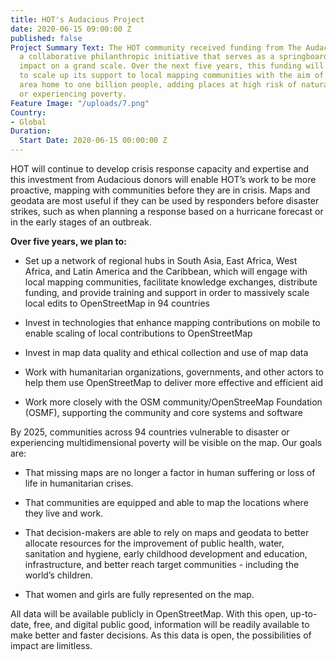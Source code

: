 ```yaml
---
title: HOT's Audacious Project
date: 2020-06-15 09:00:00 Z
published: false
Project Summary Text: The HOT community received funding from The Audacious Project,
  a collaborative philanthropic initiative that serves as a springboard for social
  impact on a grand scale. Over the next five years, this funding will enable HOT
  to scale up its support to local mapping communities with the aim of mapping an
  area home to one billion people, adding places at high risk of natural disaster
  or experiencing poverty.
Feature Image: "/uploads/7.png"
Country:
- Global
Duration:
  Start Date: 2020-06-15 00:00:00 Z
---
```


HOT will continue to develop crisis response capacity and expertise and this investment from Audacious donors will enable HOT’s work to be more proactive, mapping with communities before they are in crisis. Maps and geodata are most useful if they can be used by responders before disaster strikes, such as when planning a response based on a hurricane forecast or in the early stages of an outbreak.

**Over five years, we plan to:**

* Set up a network of regional hubs in South Asia, East Africa, West Africa, and Latin America and the Caribbean, which will engage with local mapping communities, facilitate knowledge exchanges, distribute funding, and provide training and support in order to massively scale local edits to OpenStreetMap in 94 countries

* Invest in technologies that enhance mapping contributions on mobile to enable scaling of local contributions to OpenStreetMap

* Invest in map data quality and ethical collection and use of map data

* Work with humanitarian organizations, governments, and other actors to help them use OpenStreetMap to deliver more effective and efficient aid

* Work more closely with the OSM community/OpenStreeMap Foundation (OSMF), supporting the community and core systems and software

By 2025, communities across 94 countries vulnerable to disaster or experiencing multidimensional poverty will be visible on the map. Our goals are:

* That missing maps are no longer a factor in human suffering or loss of life in humanitarian crises.

* That communities are equipped and able to map the locations where they live and work.

* That decision-makers are able to rely on maps and geodata to better allocate resources for the improvement of public health, water, sanitation and hygiene, early childhood development and education, infrastructure, and better reach target communities - including the world’s children.

* That women and girls are fully represented on the map.

All data will be available publicly in OpenStreetMap. With this open, up-to-date, free, and digital public good, information will be readily available to make better and faster decisions. As this data is open, the possibilities of impact are limitless.